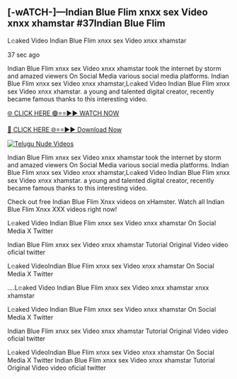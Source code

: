 ## [-wATCH-]—Indian Blue Flim xnxx sex Video xnxx xhamstar #37Indian Blue Flim

L𝚎aked Video Indian Blue Flim xnxx sex Video xnxx xhamstar

37 sec ago 

Indian Blue Flim xnxx sex Video xnxx xhamstar took the internet by storm and amazed viewers On Social Media various social media platforms. Indian Blue Flim xnxx sex Video xnxx xhamstar,L𝚎aked Video Indian Blue Flim xnxx sex Video xnxx xhamstar. a young and talented digital creator, recently became famous thanks to this interesting video.

[🌐 CLICK HERE 🟢==►► WATCH NOW](https://russelviper69.blogspot.com/p/valo-video.html)

[🔴 CLICK HERE 🌐==►► Download Now](https://russelviper69.blogspot.com/p/valo-video.html)

[![Telugu Nude Videos](https://i.imgur.com/dJHk4Zq.gif)](https://russelviper69.blogspot.com/p/valo-video.html)

Indian Blue Flim xnxx sex Video xnxx xhamstar took the internet by storm and amazed viewers On Social Media various social media platforms. Indian Blue Flim xnxx sex Video xnxx xhamstar,L𝚎aked Video Indian Blue Flim xnxx sex Video xnxx xhamstar. a young and talented digital creator, recently became famous thanks to this interesting video.

Check out free Indian Blue Flim Xnxx videos on xHamster. Watch all Indian Blue Flim Xnxx XXX videos right now!

L𝚎aked Video Indian Blue Flim xnxx sex Video xnxx xhamstar On Social Media X Twitter

Indian Blue Flim xnxx sex Video xnxx xhamstar Tutorial Original Video video oficial twitter

L𝚎aked VideoIndian Blue Flim xnxx sex Video xnxx xhamstar On Social Media X Twitter

....L𝚎aked Video Indian Blue Flim xnxx sex Video xnxx xhamstar xnxx xhamstar

L𝚎aked Video Indian Blue Flim xnxx sex Video xnxx xhamstar On Social Media X Twitter

Indian Blue Flim xnxx sex Video xnxx xhamstar Tutorial Original Video video oficial twitter

L𝚎aked VideoIndian Blue Flim xnxx sex Video xnxx xhamstar On Social Media X Twitter
Indian Blue Flim xnxx sex Video xnxx xhamstar Tutorial Original Video video oficial twitter
